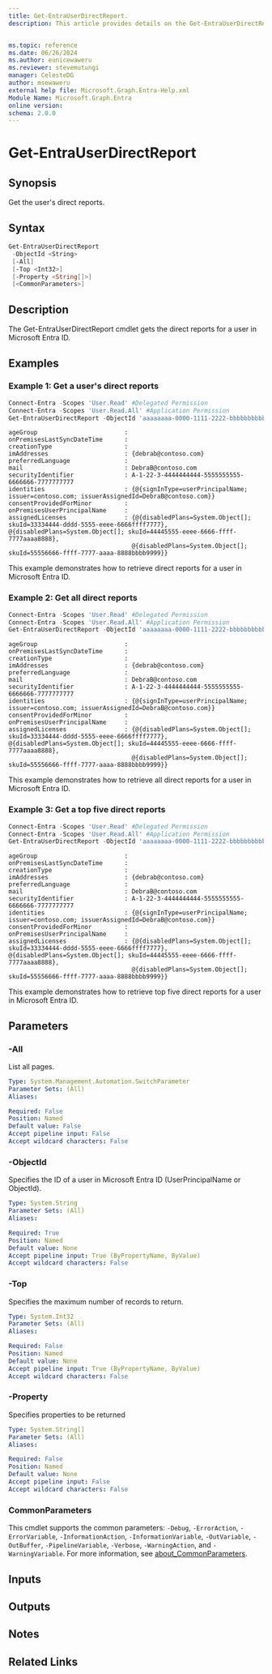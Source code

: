 ```yaml
---
title: Get-EntraUserDirectReport.
description: This article provides details on the Get-EntraUserDirectReport command.


ms.topic: reference
ms.date: 06/26/2024
ms.author: eunicewaweru
ms.reviewer: stevemutungi
manager: CelesteDG
author: msewaweru
external help file: Microsoft.Graph.Entra-Help.xml
Module Name: Microsoft.Graph.Entra
online version:
schema: 2.0.0
---
```


# Get-EntraUserDirectReport

## Synopsis

Get the user's direct reports.

## Syntax

```powershell
Get-EntraUserDirectReport
 -ObjectId <String>
 [-All]
 [-Top <Int32>]
 [-Property <String[]>]
 [<CommonParameters>]
```

## Description

The Get-EntraUserDirectReport cmdlet gets the direct reports for a user in Microsoft Entra ID.

## Examples

### Example 1: Get a user's direct reports

```powershell
Connect-Entra -Scopes 'User.Read' #Delegated Permission
Connect-Entra -Scopes 'User.Read.All' #Application Permission
Get-EntraUserDirectReport -ObjectId 'aaaaaaaa-0000-1111-2222-bbbbbbbbbbbb'
```

```Output
ageGroup                        :
onPremisesLastSyncDateTime      :
creationType                    :
imAddresses                     : {debrab@contoso.com}
preferredLanguage               :
mail                            : DebraB@contoso.com
securityIdentifier              : A-1-22-3-4444444444-5555555555-6666666-7777777777
identities                      : {@{signInType=userPrincipalName; issuer=contoso.com; issuerAssignedId=DebraB@contoso.com}}
consentProvidedForMinor         :
onPremisesUserPrincipalName     :
assignedLicenses                : {@{disabledPlans=System.Object[]; skuId=33334444-dddd-5555-eeee-6666ffff7777}, @{disabledPlans=System.Object[]; skuId=44445555-eeee-6666-ffff-7777aaaa8888},
                                  @{disabledPlans=System.Object[]; skuId=55556666-ffff-7777-aaaa-8888bbbb9999}}
```

This example demonstrates how to retrieve direct reports for a user in Microsoft Entra ID.

### Example 2: Get all direct reports

```powershell
Connect-Entra -Scopes 'User.Read' #Delegated Permission
Connect-Entra -Scopes 'User.Read.All' #Application Permission
Get-EntraUserDirectReport -ObjectId 'aaaaaaaa-0000-1111-2222-bbbbbbbbbbbb' -All 
```

```output
ageGroup                        :
onPremisesLastSyncDateTime      :
creationType                    :
imAddresses                     : {debrab@contoso.com}
preferredLanguage               :
mail                            : DebraB@contoso.com
securityIdentifier              : A-1-22-3-4444444444-5555555555-6666666-7777777777
identities                      : {@{signInType=userPrincipalName; issuer=contoso.com; issuerAssignedId=DebraB@contoso.com}}
consentProvidedForMinor         :
onPremisesUserPrincipalName     :
assignedLicenses                : {@{disabledPlans=System.Object[]; skuId=33334444-dddd-5555-eeee-6666ffff7777}, @{disabledPlans=System.Object[]; skuId=44445555-eeee-6666-ffff-7777aaaa8888},
                                  @{disabledPlans=System.Object[]; skuId=55556666-ffff-7777-aaaa-8888bbbb9999}}
```

This example demonstrates how to retrieve all direct reports for a user in Microsoft Entra ID.

### Example 3: Get a top five direct reports

```powershell
Connect-Entra -Scopes 'User.Read' #Delegated Permission
Connect-Entra -Scopes 'User.Read.All' #Application Permission
Get-EntraUserDirectReport -ObjectId 'aaaaaaaa-0000-1111-2222-bbbbbbbbbbbb' -Top 5
```

```output
ageGroup                        :
onPremisesLastSyncDateTime      :
creationType                    :
imAddresses                     : {debrab@contoso.com}
preferredLanguage               :
mail                            : DebraB@contoso.com
securityIdentifier              : A-1-22-3-4444444444-5555555555-6666666-7777777777
identities                      : {@{signInType=userPrincipalName; issuer=contoso.com; issuerAssignedId=DebraB@contoso.com}}
consentProvidedForMinor         :
onPremisesUserPrincipalName     :
assignedLicenses                : {@{disabledPlans=System.Object[]; skuId=33334444-dddd-5555-eeee-6666ffff7777}, @{disabledPlans=System.Object[]; skuId=44445555-eeee-6666-ffff-7777aaaa8888},
                                  @{disabledPlans=System.Object[]; skuId=55556666-ffff-7777-aaaa-8888bbbb9999}}
```

This example demonstrates how to retrieve top five direct reports for a user in Microsoft Entra ID.

## Parameters

### -All

List all pages.

```yaml
Type: System.Management.Automation.SwitchParameter
Parameter Sets: (All)
Aliases:

Required: False
Position: Named
Default value: False
Accept pipeline input: False
Accept wildcard characters: False
```

### -ObjectId

Specifies the ID of a user in Microsoft Entra ID (UserPrincipalName or ObjectId).

```yaml
Type: System.String
Parameter Sets: (All)
Aliases:

Required: True
Position: Named
Default value: None
Accept pipeline input: True (ByPropertyName, ByValue)
Accept wildcard characters: False
```

### -Top

Specifies the maximum number of records to return.

```yaml
Type: System.Int32
Parameter Sets: (All)
Aliases:

Required: False
Position: Named
Default value: None
Accept pipeline input: True (ByPropertyName, ByValue)
Accept wildcard characters: False
```

### -Property

Specifies properties to be returned

```yaml
Type: System.String[]
Parameter Sets: (All)
Aliases:

Required: False
Position: Named
Default value: None
Accept pipeline input: False
Accept wildcard characters: False
```

### CommonParameters

This cmdlet supports the common parameters: `-Debug`, `-ErrorAction`, `-ErrorVariable`, `-InformationAction`, `-InformationVariable`, `-OutVariable`, `-OutBuffer`, `-PipelineVariable`, `-Verbose`, `-WarningAction`, and `-WarningVariable`. For more information, see [about_CommonParameters](https://go.microsoft.com/fwlink/?LinkID=113216).

## Inputs

## Outputs

## Notes

## Related Links
